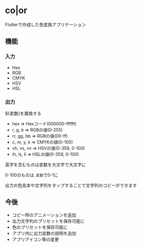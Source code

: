 # co|or

Flutterで作成した色変換アプリケーション

## 機能

### 入力
- Hex
- RGB
- CMYK
- HSV
- HSL

### 出力
${変数}を置換する
- hex => Hexコード(000000-ffffff)
- r, g, b => RGBの値(0-255)
- rr, gg, bb => RGBの値(00-ff)
- c, m, y, k => CMYKの値(0-100)
- vh, vs, vv => HSVの値(0-359, 0-100)
- lh, ls, ll => HSLの値(0-359, 0-100)

英字を含むものは変数を大文字で大文字に

0-100のものは`.変数`で0-1に

出力の色見本や文字列をタップすることで文字列のコピーができます

## 今後
- コピー時のアニメーションを追加
- 出力文字列のプリセットを保存可能に
- 色のプリセットを保存可能に
- アプリ内に出力変数の説明を追加
- アプリアイコン等の変更
